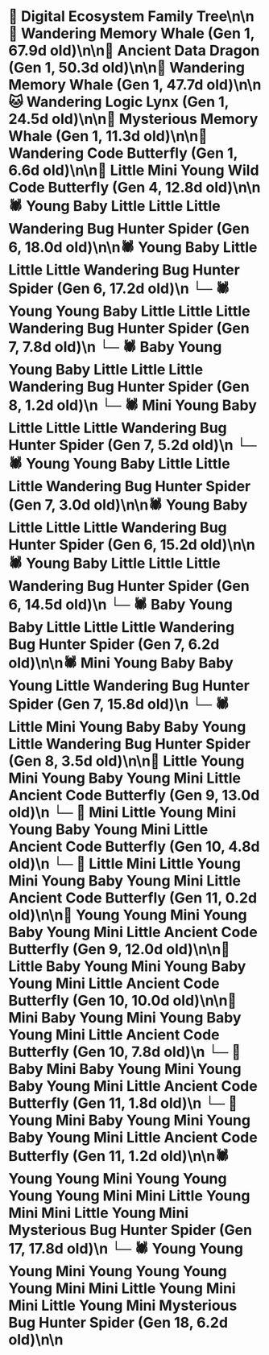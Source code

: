 # 🌳 Digital Ecosystem Family Tree\n\n🐋 Wandering Memory Whale (Gen 1, 67.9d old)\n\n🐉 Ancient Data Dragon (Gen 1, 50.3d old)\n\n🐋 Wandering Memory Whale (Gen 1, 47.7d old)\n\n🐱 Wandering Logic Lynx (Gen 1, 24.5d old)\n\n🐋 Mysterious Memory Whale (Gen 1, 11.3d old)\n\n🦋 Wandering Code Butterfly (Gen 1, 6.6d old)\n\n🦋 Little Mini Young Wild Code Butterfly (Gen 4, 12.8d old)\n\n🕷️ Young Baby Little Little Little Wandering Bug Hunter Spider (Gen 6, 18.0d old)\n\n🕷️ Young Baby Little Little Little Wandering Bug Hunter Spider (Gen 6, 17.2d old)\n  └─ 🕷️ Young Young Baby Little Little Little Wandering Bug Hunter Spider (Gen 7, 7.8d old)\n    └─ 🕷️ Baby Young Young Baby Little Little Little Wandering Bug Hunter Spider (Gen 8, 1.2d old)\n  └─ 🕷️ Mini Young Baby Little Little Little Wandering Bug Hunter Spider (Gen 7, 5.2d old)\n  └─ 🕷️ Young Young Baby Little Little Little Wandering Bug Hunter Spider (Gen 7, 3.0d old)\n\n🕷️ Young Baby Little Little Little Wandering Bug Hunter Spider (Gen 6, 15.2d old)\n\n🕷️ Young Baby Little Little Little Wandering Bug Hunter Spider (Gen 6, 14.5d old)\n  └─ 🕷️ Baby Young Baby Little Little Little Wandering Bug Hunter Spider (Gen 7, 6.2d old)\n\n🕷️ Mini Young Baby Baby Young Little Wandering Bug Hunter Spider (Gen 7, 15.8d old)\n  └─ 🕷️ Little Mini Young Baby Baby Young Little Wandering Bug Hunter Spider (Gen 8, 3.5d old)\n\n🦋 Little Young Mini Young Baby Young Mini Little Ancient Code Butterfly (Gen 9, 13.0d old)\n  └─ 🦋 Mini Little Young Mini Young Baby Young Mini Little Ancient Code Butterfly (Gen 10, 4.8d old)\n    └─ 🦋 Little Mini Little Young Mini Young Baby Young Mini Little Ancient Code Butterfly (Gen 11, 0.2d old)\n\n🦋 Young Young Mini Young Baby Young Mini Little Ancient Code Butterfly (Gen 9, 12.0d old)\n\n🦋 Little Baby Young Mini Young Baby Young Mini Little Ancient Code Butterfly (Gen 10, 10.0d old)\n\n🦋 Mini Baby Young Mini Young Baby Young Mini Little Ancient Code Butterfly (Gen 10, 7.8d old)\n  └─ 🦋 Baby Mini Baby Young Mini Young Baby Young Mini Little Ancient Code Butterfly (Gen 11, 1.8d old)\n  └─ 🦋 Young Mini Baby Young Mini Young Baby Young Mini Little Ancient Code Butterfly (Gen 11, 1.2d old)\n\n🕷️ Young Young Mini Young Young Young Young Mini Mini Little Young Mini Mini Little Young Mini Mysterious Bug Hunter Spider (Gen 17, 17.8d old)\n  └─ 🕷️ Young Young Young Mini Young Young Young Young Mini Mini Little Young Mini Mini Little Young Mini Mysterious Bug Hunter Spider (Gen 18, 6.2d old)\n\n